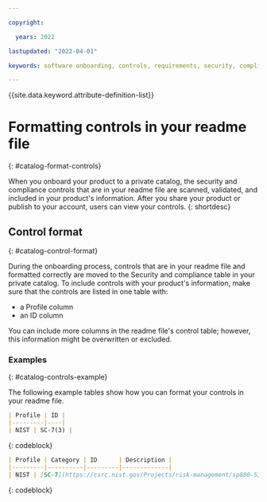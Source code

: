 ```yaml
---

copyright:

  years: 2022

lastupdated: "2022-04-01"

keywords: software onboarding, controls, requirements, security, compliance, partners, 

---
```


{{site.data.keyword.attribute-definition-list}}

# Formatting controls in your readme file
{: #catalog-format-controls}

When you onboard your product to a private catalog, the security and compliance controls that are in your readme file are scanned, validated, and included in your product's information. After you share your product or publish to your account, users can view your controls. 
{: shortdesc}

## Control format
{: #catalog-control-format}

During the onboarding process, controls that are in your readme file and formatted correctly are moved to the Security and compliance table in your private catalog. To include controls with your product's information, make sure that the controls are listed in one table with: 
- a Profile column
- an ID column

You can include more columns in the readme file's control table; however, this information might be overwritten or excluded. 

### Examples
{: #catalog-controls-example}

The following example tables show how you can format your controls in your readme file. 

```markdown
| Profile | ID |
|---------|----|
| NIST | SC-7(3) |
```
{: codeblock}

```markdown
| Profile | Category | ID      | Description |
|---------|----------|---------|-------------|
| NIST | [SC-7](https://csrc.nist.gov/Projects/risk-management/sp800-53-controls/release-search#/control?version=4.0&number=SC-7) | SC-7(3) | Limit the number of external network connections to the system. |
```
{: codeblock}
